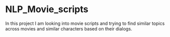 # NLP_Movie_scripts
In this project I am looking into movie scripts and trying to find similar topics across movies and similar characters based on their dialogs.
